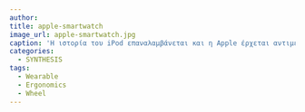 ```yaml
---
author: 
title: apple-smartwatch
image_url: apple-smartwatch.jpg
caption: 'Η ιστορία του iPod επαναλαμβάνεται και η Apple έρχεται αντιμέτωπη με το ίδιο πρόβλημα εργονομίας το οποίο και επιλύει με τον ίδιο ακριβώς τρόπο δηλαδή την ροδέλα.'
categories:
  - SYNTHESIS
tags:
  - Wearable
  - Ergonomics
  - Wheel
---
```


